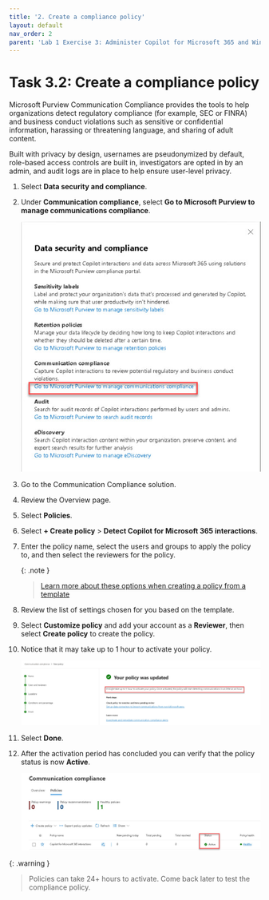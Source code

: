 ```yaml
---
title: '2. Create a compliance policy'
layout: default
nav_order: 2
parent: 'Lab 1 Exercise 3: Administer Copilot for Microsoft 365 and Windows Copilot'
---
```


# Task 3.2: Create a compliance policy

Microsoft Purview Communication Compliance provides the tools to help organizations detect regulatory compliance (for example, SEC or FINRA) and business conduct violations such as sensitive or confidential information, harassing or threatening language, and sharing of adult content. 

Built with privacy by design, usernames are pseudonymized by default, role-based access controls are built in, investigators are opted in by an admin, and audit logs are in place to help ensure user-level privacy.

1. Select **Data security and compliance**.

1. Under **Communication compliance**, select **Go to Microsoft Purview to manage communications compliance**. 

    ![b18.jpg](../media/lab1/b18.jpg)

1. Go to the Communication Compliance solution.

1. Review the Overview page.

1. Select **Policies**.

1. Select **+ Create policy** > **Detect Copilot for Microsoft 365 interactions**.

1. Enter the policy name, select the users and groups to apply the policy to, and then select the reviewers for the policy.

    {: .note }
    > [Learn more about these options when creating a policy from a template](https://learn.microsoft.com/en-us/purview/communication-compliance-configure#create-a-policy-from-a-template "Optional link title")

1. Review the list of settings chosen for you based on the template.

1. Select **Customize policy** and add your account as a **Reviewer**, then select **Create policy** to create the policy.

1. Notice that it may take up to 1 hour to activate your policy.

    ![b20.jpg](../media/lab1/b20.jpg)

1. Select **Done**.

1. After the activation period has concluded you can verify that the policy status is now **Active**.

    ![b21.jpg](../media/lab1/b21.jpg)

{: .warning }
> Policies can take 24+ hours to activate. Come back later to test the compliance policy.
